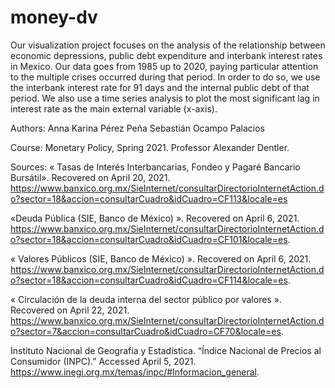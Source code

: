 # money-dv
Our visualization project focuses on the analysis of the relationship between economic depressions, public debt expenditure and interbank interest rates in Mexico. Our data goes from 1985 up to 2020, paying particular attention to the multiple crises occurred during that period. In order to do so, we use the interbank interest rate for 91 days and the internal public debt of that period. We also use a time series analysis to plot the most significant lag in interest rate as the main external variable (x-axis).

Authors:
Anna Karina Pérez Peña
Sebastián Ocampo Palacios

Course: Monetary Policy, Spring 2021. Professor Alexander Dentler.


Sources:
« Tasas de Interés Interbancarias, Fondeo y Pagaré Bancario Bursátil». Recovered on April 20, 2021. https://www.banxico.org.mx/SieInternet/consultarDirectorioInternetAction.do?sector=18&accion=consultarCuadro&idCuadro=CF113&locale=es 

«Deuda Pública (SIE, Banco de México) ». Recovered on April 6, 2021. https://www.banxico.org.mx/SieInternet/consultarDirectorioInternetAction.do?sector=18&accion=consultarCuadro&idCuadro=CF101&locale=es. 

« Valores Públicos (SIE, Banco de México) ». Recovered on April 6, 2021. https://www.banxico.org.mx/SieInternet/consultarDirectorioInternetAction.do?sector=18&accion=consultarCuadro&idCuadro=CF114&locale=es. 

« Circulación de la deuda interna del sector público por valores ». Recovered on April 22, 2021. https://www.banxico.org.mx/SieInternet/consultarDirectorioInternetAction.do?sector=7&accion=consultarCuadro&idCuadro=CF70&locale=es. 

Instituto Nacional de Geografía y Estadística. “Índice Nacional de Precios al Consumidor (INPC).” Accessed April 5, 2021. https://www.inegi.org.mx/temas/inpc/#Informacion_general. 
